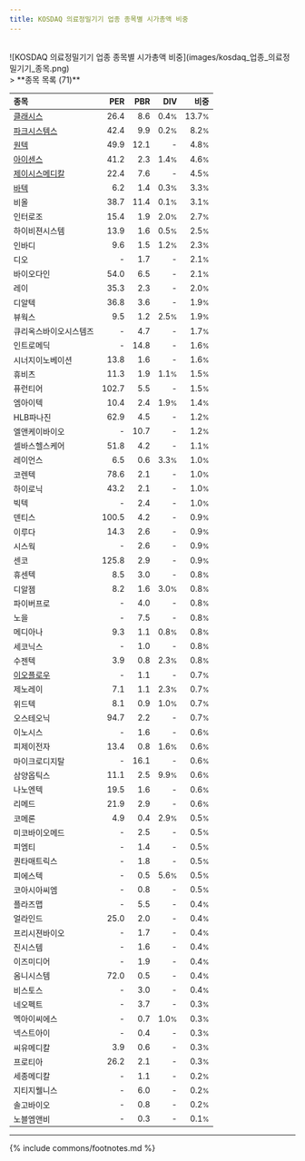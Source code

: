 ```yaml
---
title: KOSDAQ 의료정밀기기 업종 종목별 시가총액 비중
---
```

<br>
![KOSDAQ 의료정밀기기 업종 종목별 시가총액 비중](images/kosdaq_업종_의료정밀기기_종목.png)
<br>
> **종목 목록 (71)**<a id="list"></a>

| **종목** | **PER** | **PBR** | **DIV** | **비중** |
| :------- | ------: | ------: | ------: | -------: |
| [클래시스](/214150/) | 26.4 | 8.6 | 0.4<small>%</small> | 13.7<small>%</small> |
| [파크시스템스](/140860/) | 42.4 | 9.9 | 0.2<small>%</small> | 8.2<small>%</small> |
| [원텍](/336570/) | 49.9 | 12.1 | - | 4.8<small>%</small> |
| [아이센스](/099190/) | 41.2 | 2.3 | 1.4<small>%</small> | 4.6<small>%</small> |
| [제이시스메디칼](/287410/) | 22.4 | 7.6 | - | 4.5<small>%</small> |
| [바텍](/043150/) | 6.2 | 1.4 | 0.3<small>%</small> | 3.3<small>%</small> |
| 비올 | 38.7 | 11.4 | 0.1<small>%</small> | 3.1<small>%</small> |
| 인터로조 | 15.4 | 1.9 | 2.0<small>%</small> | 2.7<small>%</small> |
| 하이비젼시스템 | 13.9 | 1.6 | 0.5<small>%</small> | 2.5<small>%</small> |
| 인바디 | 9.6 | 1.5 | 1.2<small>%</small> | 2.3<small>%</small> |
| 디오 | - | 1.7 | - | 2.1<small>%</small> |
| 바이오다인 | 54.0 | 6.5 | - | 2.1<small>%</small> |
| 레이 | 35.3 | 2.3 | - | 2.0<small>%</small> |
| 디알텍 | 36.8 | 3.6 | - | 1.9<small>%</small> |
| 뷰웍스 | 9.5 | 1.2 | 2.5<small>%</small> | 1.9<small>%</small> |
| 큐리옥스바이오시스템즈 | - | 4.7 | - | 1.7<small>%</small> |
| 인트로메딕 | - | 14.8 | - | 1.6<small>%</small> |
| 시너지이노베이션 | 13.8 | 1.6 | - | 1.6<small>%</small> |
| 휴비츠 | 11.3 | 1.9 | 1.1<small>%</small> | 1.5<small>%</small> |
| 퓨런티어 | 102.7 | 5.5 | - | 1.5<small>%</small> |
| 엠아이텍 | 10.4 | 2.4 | 1.9<small>%</small> | 1.4<small>%</small> |
| HLB파나진 | 62.9 | 4.5 | - | 1.2<small>%</small> |
| 엘앤케이바이오 | - | 10.7 | - | 1.2<small>%</small> |
| 셀바스헬스케어 | 51.8 | 4.2 | - | 1.1<small>%</small> |
| 레이언스 | 6.5 | 0.6 | 3.3<small>%</small> | 1.0<small>%</small> |
| 코렌텍 | 78.6 | 2.1 | - | 1.0<small>%</small> |
| 하이로닉 | 43.2 | 2.1 | - | 1.0<small>%</small> |
| 빅텍 | - | 2.4 | - | 1.0<small>%</small> |
| 덴티스 | 100.5 | 4.2 | - | 0.9<small>%</small> |
| 이루다 | 14.3 | 2.6 | - | 0.9<small>%</small> |
| 시스웍 | - | 2.6 | - | 0.9<small>%</small> |
| 센코 | 125.8 | 2.9 | - | 0.9<small>%</small> |
| 휴센텍 | 8.5 | 3.0 | - | 0.8<small>%</small> |
| 디알젬 | 8.2 | 1.6 | 3.0<small>%</small> | 0.8<small>%</small> |
| 파이버프로 | - | 4.0 | - | 0.8<small>%</small> |
| 노을 | - | 7.5 | - | 0.8<small>%</small> |
| 메디아나 | 9.3 | 1.1 | 0.8<small>%</small> | 0.8<small>%</small> |
| 세코닉스 | - | 1.0 | - | 0.8<small>%</small> |
| 수젠텍 | 3.9 | 0.8 | 2.3<small>%</small> | 0.8<small>%</small> |
| [이오플로우](/294090/) | - | 1.1 | - | 0.7<small>%</small> |
| 제노레이 | 7.1 | 1.1 | 2.3<small>%</small> | 0.7<small>%</small> |
| 위드텍 | 8.1 | 0.9 | 1.0<small>%</small> | 0.7<small>%</small> |
| 오스테오닉 | 94.7 | 2.2 | - | 0.7<small>%</small> |
| 이노시스 | - | 1.6 | - | 0.6<small>%</small> |
| 피제이전자 | 13.4 | 0.8 | 1.6<small>%</small> | 0.6<small>%</small> |
| 마이크로디지탈 | - | 16.1 | - | 0.6<small>%</small> |
| 삼양옵틱스 | 11.1 | 2.5 | 9.9<small>%</small> | 0.6<small>%</small> |
| 나노엔텍 | 19.5 | 1.6 | - | 0.6<small>%</small> |
| 리메드 | 21.9 | 2.9 | - | 0.6<small>%</small> |
| 코메론 | 4.9 | 0.4 | 2.9<small>%</small> | 0.5<small>%</small> |
| 미코바이오메드 | - | 2.5 | - | 0.5<small>%</small> |
| 피엠티 | - | 1.4 | - | 0.5<small>%</small> |
| 퀀타매트릭스 | - | 1.8 | - | 0.5<small>%</small> |
| 피에스텍 | - | 0.5 | 5.6<small>%</small> | 0.5<small>%</small> |
| 코아시아씨엠 | - | 0.8 | - | 0.5<small>%</small> |
| 플라즈맵 | - | 5.5 | - | 0.4<small>%</small> |
| 얼라인드 | 25.0 | 2.0 | - | 0.4<small>%</small> |
| 프리시젼바이오 | - | 1.7 | - | 0.4<small>%</small> |
| 진시스템 | - | 1.6 | - | 0.4<small>%</small> |
| 이즈미디어 | - | 1.9 | - | 0.4<small>%</small> |
| 옴니시스템 | 72.0 | 0.5 | - | 0.4<small>%</small> |
| 비스토스 | - | 3.0 | - | 0.4<small>%</small> |
| 네오펙트 | - | 3.7 | - | 0.3<small>%</small> |
| 멕아이씨에스 | - | 0.7 | 1.0<small>%</small> | 0.3<small>%</small> |
| 넥스트아이 | - | 0.4 | - | 0.3<small>%</small> |
| 씨유메디칼 | 3.9 | 0.6 | - | 0.3<small>%</small> |
| 프로티아 | 26.2 | 2.1 | - | 0.3<small>%</small> |
| 세종메디칼 | - | 1.1 | - | 0.2<small>%</small> |
| 지티지웰니스 | - | 6.0 | - | 0.2<small>%</small> |
| 솔고바이오 | - | 0.8 | - | 0.2<small>%</small> |
| 노블엠앤비 | - | 0.3 | - | 0.1<small>%</small> |

---
{% include commons/footnotes.md %}